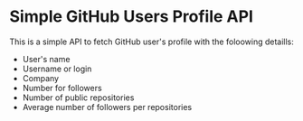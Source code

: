 # Simple GitHub Users Profile API
This is a simple API to fetch GitHub user's profile with the foloowing detaills:
- User's name
- Username or login
- Company
- Number for followers
- Number of public repositories
- Average number of followers per repositories
